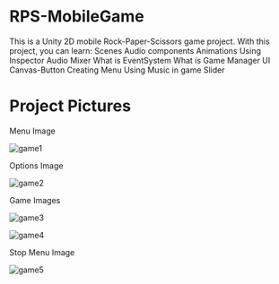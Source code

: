 # RPS-MobileGame
This is a Unity 2D mobile Rock-Paper-Scissors game project.
With this project, you can learn:
Scenes
Audio components
Animations
Using Inspector
Audio Mixer
What is EventSystem
What is Game Manager
UI Canvas-Button
Creating Menu
Using Music in game
Slider

# Project Pictures

Menu Image

![game1](https://user-images.githubusercontent.com/59361739/98847103-dee5e200-2460-11eb-8cb7-6aaa567dccfb.png)

Options Image

![game2](https://user-images.githubusercontent.com/59361739/98847193-fa50ed00-2460-11eb-9e95-b98cb9370382.png)

Game Images

![game3](https://user-images.githubusercontent.com/59361739/98847233-06d54580-2461-11eb-8312-bda140cade33.png)

![game4](https://user-images.githubusercontent.com/59361739/98847355-2f5d3f80-2461-11eb-9f24-8a47aa6baa56.png)

Stop Menu Image

![game5](https://user-images.githubusercontent.com/59361739/98847392-3c7a2e80-2461-11eb-818c-1d70b283f106.png)
